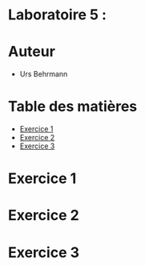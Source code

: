 <div align="justify" style="margin-right:25px;margin-left:25px">

# Laboratoire 5 :  <!-- omit in toc -->

# Auteur <!-- omit in toc -->

- Urs Behrmann

# Table des matières <!-- omit in toc -->

- [Exercice 1](#exercice-1)
- [Exercice 2](#exercice-2)
- [Exercice 3](#exercice-3)

# Exercice 1



# Exercice 2


# Exercice 3



</div>